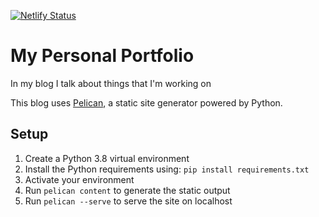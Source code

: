 [![Netlify Status](https://api.netlify.com/api/v1/badges/c69dfe8f-04b3-41d4-8598-55e4951df9e1/deploy-status)](https://app.netlify.com/sites/thomastartiere/deploys)

# My Personal Portfolio

In my blog I talk about things that I'm working on

This blog uses [Pelican](http://blog.getpelican.com/), a static site generator powered by Python.

## Setup

1. Create a Python 3.8 virtual environment
2. Install the Python requirements using: ```pip install requirements.txt```
3. Activate your environment
4. Run ```pelican content``` to generate the static output
5. Run ```pelican --serve``` to serve the site on localhost
